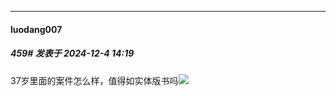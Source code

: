 ﻿
*****

####  luodang007  
##### 459#       发表于 2024-12-4 14:19

37岁里面的案件怎么样，值得如实体版书吗<img src="https://static.saraba1st.com/image/smiley/face2017/186.png" referrerpolicy="no-referrer">

